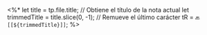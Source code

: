 <%*
let title = tp.file.title; // Obtiene el título de la nota actual
let trimmedTitle = title.slice(0, -1); // Remueve el último carácter
tR = `🔙 [[${trimmedTitle}]]`;
%>

